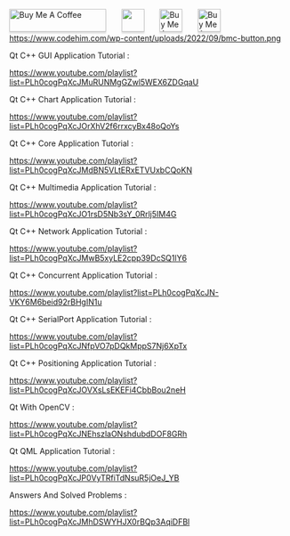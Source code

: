 <a href="https://buymeacoffee.com/qtwithketan" target="_blank"><img src="https://www.codehim.com/wp-content/uploads/2022/09/bmc-button.png" alt="Buy Me A Coffee" style="height: 41px !important;width: 174px !important;box-shadow: 0px 3px 2px 0px rgba(190, 190, 190, 0.5) !important;-webkit-box-shadow: 0px 3px 2px 0px rgba(190, 190, 190, 0.5) !important;" ></a>
&nbsp;&nbsp;&nbsp;&nbsp;&nbsp;
<a href="https://github.com/QtWithKetan" target="_blank"><img src="https://github.com/QtWithKetan/Resources/blob/main/Github.png" style="height: 41px !important;width: 41px !important;box-shadow: 0px 3px 2px 0px rgba(190, 190, 190, 0.5) !important;-webkit-box-shadow: 0px 3px 2px 0px rgba(190, 190, 190, 0.5) !important;" ></a>
&nbsp;&nbsp;&nbsp;&nbsp;&nbsp;
<a href="https://www.instagram.com/qtwithketan" target="_blank"><img src="https://github.com/QtWithKetan/Resources/blob/main/Instagram.png" alt="Buy Me A Coffee" style="height: 41px !important;width: 41px !important;box-shadow: 0px 3px 2px 0px rgba(190, 190, 190, 0.5) !important;-webkit-box-shadow: 0px 3px 2px 0px rgba(190, 190, 190, 0.5) !important;" ></a>
&nbsp;&nbsp;&nbsp;&nbsp;&nbsp;
<a href="https://www.youtube.com/@qtwithketan" target="_blank"><img src="https://github.com/QtWithKetan/Resources/blob/main/Youtube.png" alt="Buy Me A Coffee" style="height: 41px !important;width: 41px !important;box-shadow: 0px 3px 2px 0px rgba(190, 190, 190, 0.5) !important;-webkit-box-shadow: 0px 3px 2px 0px rgba(190, 190, 190, 0.5) !important;" ></a>
https://www.codehim.com/wp-content/uploads/2022/09/bmc-button.png


Qt C++ GUI Application Tutorial : 

https://www.youtube.com/playlist?list=PLh0cogPqXcJMuRUNMgGZwl5WEX6ZDGqaU

Qt C++ Chart Application Tutorial : 

https://www.youtube.com/playlist?list=PLh0cogPqXcJOrXhV2f6rrxcyBx48oQoYs

Qt C++ Core Application Tutorial : 

https://www.youtube.com/playlist?list=PLh0cogPqXcJMdBN5VLtERxETVUxbCQoKN

Qt C++ Multimedia Application Tutorial : 

https://www.youtube.com/playlist?list=PLh0cogPqXcJO1rsD5Nb3sY_0Rrlj5IM4G

Qt C++ Network Application Tutorial : 

https://www.youtube.com/playlist?list=PLh0cogPqXcJMwB5xyLE2cpp39DcSQ1lY6

Qt C++ Concurrent Application Tutorial : 

https://www.youtube.com/playlist?list=PLh0cogPqXcJN-VKY6M6beid92rBHgIN1u

Qt C++ SerialPort Application Tutorial : 

https://www.youtube.com/playlist?list=PLh0cogPqXcJNfpVO7pDQkMppS7Nj6XpTx

Qt C++ Positioning Application Tutorial : 

https://www.youtube.com/playlist?list=PLh0cogPqXcJOVXsLsEKEFi4CbbBou2neH

Qt With OpenCV : 

https://www.youtube.com/playlist?list=PLh0cogPqXcJNEhszlaONshdubdDOF8GRh

Qt QML Application Tutorial : 

https://www.youtube.com/playlist?list=PLh0cogPqXcJP0VyTRfiTdNsuR5jOeJ_YB

Answers And Solved Problems : 

https://www.youtube.com/playlist?list=PLh0cogPqXcJMhDSWYHJX0rBQp3AqiDFBl

